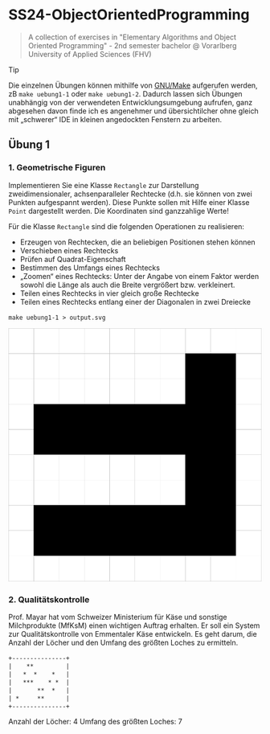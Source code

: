 # SS24-ObjectOrientedProgramming

> A collection of exercises in "Elementary Algorithms and Object Oriented Programming" - 2nd semester bachelor @
> Vorarlberg University of Applied Sciences (FHV)

> [!TIP]
> Die einzelnen Übungen können mithilfe von [GNU/Make](https://www.gnu.org/software/make/) aufgerufen werden, zB
`make uebung1-1` oder `make uebung1-2`. Dadurch lassen sich Übungen unabhängig von der verwendeten Entwicklungsumgebung
> aufrufen, ganz abgesehen davon finde ich es angenehmer und übersichtilcher ohne gleich mit „schwerer“ IDE in kleinen
> angedockten Fenstern zu arbeiten.

## Übung 1

### 1. Geometrische Figuren

Implementieren Sie eine Klasse `Rectangle` zur Darstellung zweidimensionaler, achsenparalleler Rechtecke (d.h. sie
können von zwei Punkten aufgespannt werden). Diese Punkte sollen mit Hilfe einer Klasse `Point` dargestellt werden. Die
Koordinaten sind ganzzahlige Werte!

Für die Klasse `Rectangle` sind die folgenden Operationen zu realisieren:

- Erzeugen von Rechtecken, die an beliebigen Positionen stehen können
- Verschieben eines Rechtecks
- Prüfen auf Quadrat-Eigenschaft
- Bestimmen des Umfangs eines Rechtecks
- „Zoomen“ eines Rechtecks: Unter der Angabe von einem Faktor werden sowohl die Länge als auch die Breite vergrößert
  bzw. verkleinert.
- Teilen eines Rechtecks in vier gleich große Rechtecke
- Teilen eines Rechtecks entlang einer der Diagonalen in zwei Dreiecke

```
make uebung1-1 > output.svg
```

![](./docs/uebung1/output.svg)

### 2. Qualitätskontrolle

Prof. Mayar hat vom Schweizer Ministerium für Käse und sonstige Milchprodukte (MfKsM) einen wichtigen
Auftrag erhalten. Er soll ein System zur Qualitätskontrolle von Emmentaler Käse entwickeln. Es geht darum,
die Anzahl der Löcher und den Umfang des größten Loches zu ermitteln.

```
+---------------+
|    **         |
|   *  *    *   |
|   ***    * *  |
|       **  *   |
| *     **      |
+---------------+
```

Anzahl der Löcher: 4
Umfang des größten Loches: 7